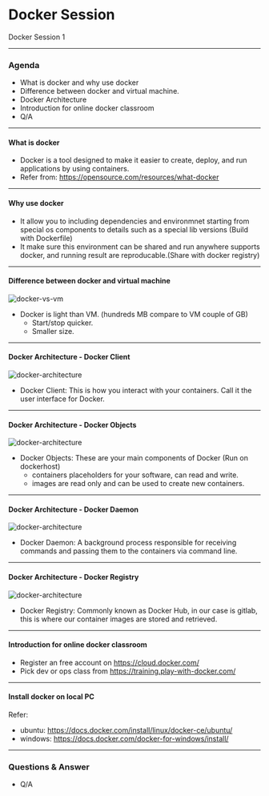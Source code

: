 # Docker Session

Docker Session 1

---

### Agenda 

- What is docker and why use docker
- Difference between docker and virtual machine.
- Docker Architecture
- Introduction for online docker classroom
- Q/A

---

#### What is docker

- Docker is a tool designed to make it easier to create, deploy, and run applications by using containers. 
- Refer from:  https://opensource.com/resources/what-docker

---

#### Why use docker

- It allow you to including dependencies and environmnet starting from special os components to details such as a special lib versions (Build with Dockerfile)
- It make sure this environment can be shared and run anywhere supports docker, and running result are reproducable.(Share with docker registry)

---

#### Difference between docker and virtual machine

![docker-vs-vm](https://www.aquasec.com/wiki/download/attachments/2854029/docker-birthday-3-intro-to-docker-slides-18-638.jpg?version=1&modificationDate=1515522843003&api=v2)
- Docker is light than VM. (hundreds MB compare to VM couple of GB)
   - Start/stop quicker.
   - Smaller size.

---

#### Docker Architecture - Docker Client

![docker-architecture](https://www.aquasec.com/wiki/download/attachments/2854029/Docker.JPG?version=1&modificationDate=1515349366681&api=v2)
- Docker Client: This is how you interact with your containers. Call it the user interface for Docker.

---

#### Docker Architecture - Docker Objects

![docker-architecture](https://www.aquasec.com/wiki/download/attachments/2854029/Docker.JPG?version=1&modificationDate=1515349366681&api=v2)
- Docker Objects: These are your main components of Docker (Run on dockerhost)
    - containers placeholders for your software, can read and write.
    - images are read only and can be used to create new containers.

---

#### Docker Architecture - Docker Daemon

![docker-architecture](https://www.aquasec.com/wiki/download/attachments/2854029/Docker.JPG?version=1&modificationDate=1515349366681&api=v2)
- Docker Daemon: A background process responsible for receiving commands and passing them to the containers via command line.

---

#### Docker Architecture - Docker Registry

![docker-architecture](https://www.aquasec.com/wiki/download/attachments/2854029/Docker.JPG?version=1&modificationDate=1515349366681&api=v2)
- Docker Registry: Commonly known as Docker Hub, in our case is gitlab, this is where our container images are stored and retrieved.

---

#### Introduction for online docker classroom

- Register an free account on https://cloud.docker.com/
- Pick dev or ops class from  https://training.play-with-docker.com/

---

#### Install docker on local PC

Refer:
- ubuntu: https://docs.docker.com/install/linux/docker-ce/ubuntu/
- windows: https://docs.docker.com/docker-for-windows/install/

---

### Questions & Answer

- Q/A
